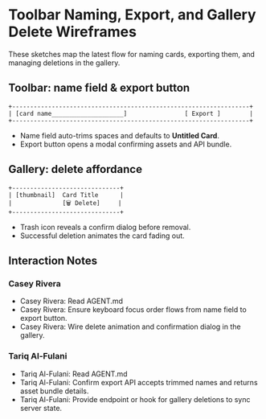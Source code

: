 # Toolbar Naming, Export, and Gallery Delete Wireframes

These sketches map the latest flow for naming cards, exporting them, and managing deletions in the gallery.

## Toolbar: name field & export button
```
+------------------------------------------------------------------+
| [card name____________________]                [ Export ]        |
+------------------------------------------------------------------+
```
- Name field auto-trims spaces and defaults to **Untitled Card**.
- Export button opens a modal confirming assets and API bundle.

## Gallery: delete affordance
```
+------------------------------+
| [thumbnail]  Card Title      |
|              [🗑 Delete]     |
+------------------------------+
```
- Trash icon reveals a confirm dialog before removal.
- Successful deletion animates the card fading out.

## Interaction Notes

### Casey Rivera
- Casey Rivera: Read AGENT.md
- Casey Rivera: Ensure keyboard focus order flows from name field to export button.
- Casey Rivera: Wire delete animation and confirmation dialog in the gallery.

### Tariq Al-Fulani
- Tariq Al-Fulani: Read AGENT.md
- Tariq Al-Fulani: Confirm export API accepts trimmed names and returns asset bundle details.
- Tariq Al-Fulani: Provide endpoint or hook for gallery deletions to sync server state.

